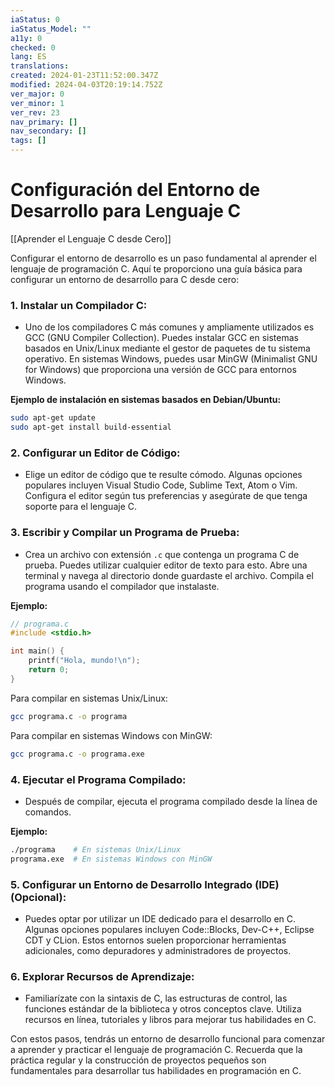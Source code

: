 ```yaml
---
iaStatus: 0
iaStatus_Model: ""
a11y: 0
checked: 0
lang: ES
translations: 
created: 2024-01-23T11:52:00.347Z
modified: 2024-04-03T20:19:14.752Z
ver_major: 0
ver_minor: 1
ver_rev: 23
nav_primary: []
nav_secondary: []
tags: []
---
```

# Configuración del Entorno de Desarrollo para Lenguaje C

[[Aprender el Lenguaje C desde Cero]]

Configurar el entorno de desarrollo es un paso fundamental al aprender el lenguaje de programación C. Aquí te proporciono una guía básica para configurar un entorno de desarrollo para C desde cero:

### 1. **Instalar un Compilador C:**
   - Uno de los compiladores C más comunes y ampliamente utilizados es GCC (GNU Compiler Collection). Puedes instalar GCC en sistemas basados en Unix/Linux mediante el gestor de paquetes de tu sistema operativo. En sistemas Windows, puedes usar MinGW (Minimalist GNU for Windows) que proporciona una versión de GCC para entornos Windows.

   **Ejemplo de instalación en sistemas basados en Debian/Ubuntu:**
   ```bash
   sudo apt-get update
   sudo apt-get install build-essential
   ```

### 2. **Configurar un Editor de Código:**
   - Elige un editor de código que te resulte cómodo. Algunas opciones populares incluyen Visual Studio Code, Sublime Text, Atom o Vim. Configura el editor según tus preferencias y asegúrate de que tenga soporte para el lenguaje C.

### 3. **Escribir y Compilar un Programa de Prueba:**
   - Crea un archivo con extensión `.c` que contenga un programa C de prueba. Puedes utilizar cualquier editor de texto para esto. Abre una terminal y navega al directorio donde guardaste el archivo. Compila el programa usando el compilador que instalaste.

   **Ejemplo:**
   ```c
   // programa.c
   #include <stdio.h>

   int main() {
       printf("Hola, mundo!\n");
       return 0;
   }
   ```

   Para compilar en sistemas Unix/Linux:
   ```bash
   gcc programa.c -o programa
   ```

   Para compilar en sistemas Windows con MinGW:
   ```bash
   gcc programa.c -o programa.exe
   ```

### 4. **Ejecutar el Programa Compilado:**
   - Después de compilar, ejecuta el programa compilado desde la línea de comandos.

   **Ejemplo:**
   ```bash
   ./programa    # En sistemas Unix/Linux
   programa.exe  # En sistemas Windows con MinGW
   ```

### 5. **Configurar un Entorno de Desarrollo Integrado (IDE) (Opcional):**
   - Puedes optar por utilizar un IDE dedicado para el desarrollo en C. Algunas opciones populares incluyen Code::Blocks, Dev-C++, Eclipse CDT y CLion. Estos entornos suelen proporcionar herramientas adicionales, como depuradores y administradores de proyectos.

### 6. **Explorar Recursos de Aprendizaje:**
   - Familiarízate con la sintaxis de C, las estructuras de control, las funciones estándar de la biblioteca y otros conceptos clave. Utiliza recursos en línea, tutoriales y libros para mejorar tus habilidades en C.

Con estos pasos, tendrás un entorno de desarrollo funcional para comenzar a aprender y practicar el lenguaje de programación C. Recuerda que la práctica regular y la construcción de proyectos pequeños son fundamentales para desarrollar tus habilidades en programación en C.